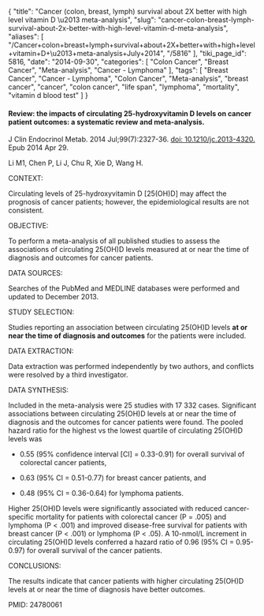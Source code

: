 {
    "title": "Cancer (colon, breast, lymph) survival about 2X better with high level vitamin D \u2013 meta-analysis",
    "slug": "cancer-colon-breast-lymph-survival-about-2x-better-with-high-level-vitamin-d-meta-analysis",
    "aliases": [
        "/Cancer+colon+breast+lymph+survival+about+2X+better+with+high+level+vitamin+D+\u2013+meta-analysis+July+2014",
        "/5816"
    ],
    "tiki_page_id": 5816,
    "date": "2014-09-30",
    "categories": [
        "Colon Cancer",
        "Breast Cancer",
        "Meta-analysis",
        "Cancer - Lymphoma"
    ],
    "tags": [
        "Breast Cancer",
        "Cancer - Lymphoma",
        "Colon Cancer",
        "Meta-analysis",
        "breast cancer",
        "cancer",
        "colon cancer",
        "life span",
        "lymphoma",
        "mortality",
        "vitamin d blood test"
    ]
}


#### Review: the impacts of circulating 25-hydroxyvitamin D levels on cancer patient outcomes: a systematic review and meta-analysis.

J Clin Endocrinol Metab. 2014 Jul;99(7):2327-36. [doi: 10.1210/jc.2013-4320.](https://doi.org/10.1210/jc.2013-4320.) Epub 2014 Apr 29.

Li M1, Chen P, Li J, Chu R, Xie D, Wang H.

CONTEXT:

Circulating levels of 25-hydroxyvitamin D <span>[25(OH)D]</span> may affect the prognosis of cancer patients; however, the epidemiological results are not consistent.

OBJECTIVE:

To perform a meta-analysis of all published studies to assess the associations of circulating 25(OH)D levels measured at or near the time of diagnosis and outcomes for cancer patients.

DATA SOURCES:

Searches of the PubMed and MEDLINE databases were performed and updated to December 2013.

STUDY SELECTION:

Studies reporting an association between circulating 25(OH)D levels  **at or near the time of diagnosis and outcomes**  for the patients were included.

DATA EXTRACTION:

Data extraction was performed independently by two authors, and conflicts were resolved by a third investigator.

DATA SYNTHESIS:

Included in the meta-analysis were 25 studies with 17 332 cases. Significant associations between circulating 25(OH)D levels at or near the time of diagnosis and the outcomes for cancer patients were found. The pooled hazard ratio for the highest vs the lowest quartile of circulating 25(OH)D levels was 

* 0.55 (95% confidence interval <span>[CI]</span> = 0.33-0.91) for overall survival of colorectal cancer patients, 

* 0.63 (95% CI = 0.51-0.77) for breast cancer patients, and 

* 0.48 (95% CI = 0.36-0.64) for lymphoma patients. 

Higher 25(OH)D levels were significantly associated with reduced cancer-specific mortality for patients with colorectal cancer (P = .005) and lymphoma (P < .001) and improved disease-free survival for patients with breast cancer (P < .001) or lymphoma (P < .05). A 10-nmol/L increment in circulating 25(OH)D levels conferred a hazard ratio of 0.96 (95% CI = 0.95-0.97) for overall survival of the cancer patients.

CONCLUSIONS:

The results indicate that cancer patients with higher circulating 25(OH)D levels at or near the time of diagnosis have better outcomes.

PMID: 24780061